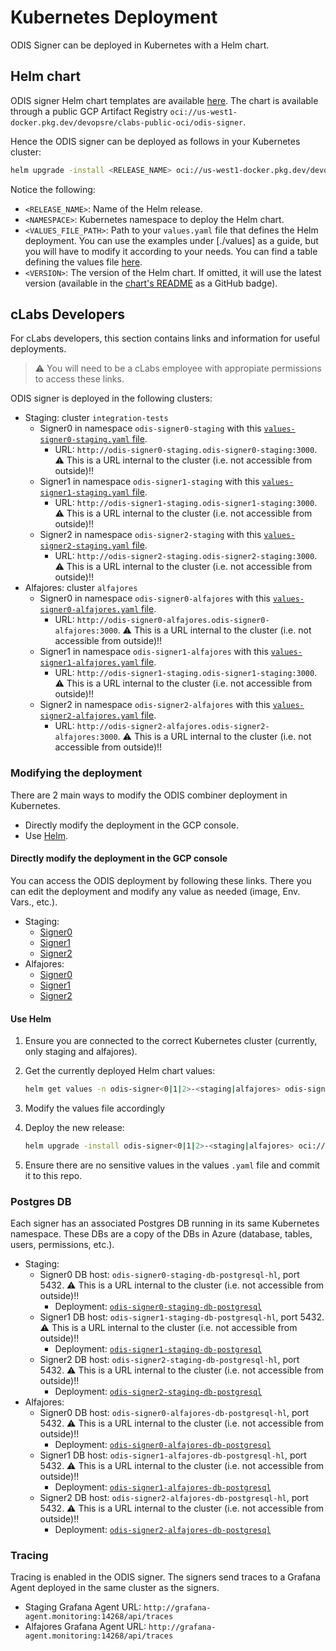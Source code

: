 # Kubernetes Deployment

ODIS Signer can be deployed in Kubernetes with a Helm chart.

## Helm chart

ODIS signer Helm chart templates are available [here](https://github.com/celo-org/charts/tree/main/charts/odis-signer). The chart is available through a public GCP Artifact Registry `oci://us-west1-docker.pkg.dev/devopsre/clabs-public-oci/odis-signer`.

Hence the ODIS signer can be deployed as follows in your Kubernetes cluster:

```bash
helm upgrade -install <RELEASE_NAME> oci://us-west1-docker.pkg.dev/devopsre/clabs-public-oci/odis-signer -n <NAMESPACE> --create-namespace -f <VALUES_FILE_PATH> [--version <VERSION>]
```

Notice the following:

- `<RELEASE_NAME>`: Name of the Helm release.
- `<NAMESPACE>`: Kubernetes namespace to deploy the Helm chart.
- `<VALUES_FILE_PATH>`: Path to your `values.yaml` file that defines the Helm deployment. You can use the examples under [./values] as a guide, but you will have to modify it according to your needs. You can find a table defining the values file [here](https://github.com/celo-org/charts/tree/main/charts/odis-signer#values).
- `<VERSION>`: The version of the Helm chart. If omitted, it will use the latest version (available in the [chart's README](https://github.com/celo-org/charts/tree/main/charts/odis-signer#odis-signer) as a GitHub badge).

## cLabs Developers

For cLabs developers, this section contains links and information for useful deployments.

> :warning: You will need to be a cLabs employee with appropiate permissions to access these links.

ODIS signer is deployed in the following clusters:

- Staging: cluster `integration-tests`
  - Signer0 in namespace `odis-signer0-staging` with this [`values-signer0-staging.yaml` file](./values/staging/values-signer0-staging.yaml).
    - URL: `http://odis-signer0-staging.odis-signer0-staging:3000`. :warning: This is a URL internal to the cluster (i.e. not accessible from outside)!!
  - Signer1 in namespace `odis-signer1-staging` with this [`values-signer1-staging.yaml` file](./values/staging/values-signer1-staging.yaml).
    - URL: `http://odis-signer1-staging.odis-signer1-staging:3000`. :warning: This is a URL internal to the cluster (i.e. not accessible from outside)!!
  - Signer2 in namespace `odis-signer2-staging` with this [`values-signer2-staging.yaml` file](./values/staging/values-signer2-staging.yaml).
    - URL: `http://odis-signer2-staging.odis-signer2-staging:3000`. :warning: This is a URL internal to the cluster (i.e. not accessible from outside)!!
- Alfajores: cluster `alfajores`
  - Signer0 in namespace `odis-signer0-alfajores` with this [`values-signer0-alfajores.yaml` file](./values/alfajores/values-signer0-alfajores.yaml).
    - URL: `http://odis-signer0-alfajores.odis-signer0-alfajores:3000`. :warning: This is a URL internal to the cluster (i.e. not accessible from outside)!!
  - Signer1 in namespace `odis-signer1-alfajores` with this [`values-signer1-alfajores.yaml` file](./values/alfajores/values-signer1-alfajores.yaml).
    - URL: `http://odis-signer1-staging.odis-signer1-staging:3000`. :warning: This is a URL internal to the cluster (i.e. not accessible from outside)!!
  - Signer2 in namespace `odis-signer2-alfajores` with this [`values-signer2-alfajores.yaml` file](./values/alfajores/values-signer2-alfajores.yaml).
    - URL: `http://odis-signer2-alfajores.odis-signer2-alfajores:3000`. :warning: This is a URL internal to the cluster (i.e. not accessible from outside)!!


### Modifying the deployment

There are 2 main ways to modify the ODIS combiner deployment in Kubernetes.

- Directly modify the deployment in the GCP console.
- Use [Helm](https://helm.sh/).

#### Directly modify the deployment in the GCP console

You can access the ODIS deployment by following these links. There you can edit the deployment and modify any value as needed (image, Env. Vars., etc.).

- Staging:
  - [Signer0](https://console.cloud.google.com/kubernetes/deployment/us-west1-b/integration-tests/odis-signer0-staging/odis-signer0-staging/yaml/view?project=celo-testnet&supportedpurview=project)
  - [Signer1](https://console.cloud.google.com/kubernetes/deployment/us-west1-b/integration-tests/odis-signer1-staging/odis-signer1-staging/yaml/view?project=celo-testnet&supportedpurview=project)
  - [Signer2](https://console.cloud.google.com/kubernetes/deployment/us-west1-b/integration-tests/odis-signer2-staging/odis-signer2-staging/yaml/view?project=celo-testnet&supportedpurview=project)
- Alfajores:
  - [Signer0](https://console.cloud.google.com/kubernetes/deployment/us-west1-a/alfajores/odis-signer0-alfajores/odis-signer0-alfajores/yaml/view?project=celo-testnet-production&supportedpurview=project)
  - [Signer1](https://console.cloud.google.com/kubernetes/deployment/us-west1-a/alfajores/odis-signer1-alfajores/odis-signer1-alfajores/yaml/view?project=celo-testnet-production&supportedpurview=project)
  - [Signer2](https://console.cloud.google.com/kubernetes/deployment/us-west1-a/alfajores/odis-signer2-alfajores/odis-signer2-alfajores/yaml/view?project=celo-testnet-production&supportedpurview=project)

#### Use Helm

1. Ensure you are connected to the correct Kubernetes cluster (currently, only staging and alfajores).
2. Get the currently deployed Helm chart values:

   ```bash
   helm get values -n odis-signer<0|1|2>-<staging|alfajores> odis-signer<0|1|2>-<staging|alfajores> -o yaml > ./values/values-signer<0|1|2>-<staging|alfajores>.yaml
   ```

3. Modify the values file accordingly
4. Deploy the new release:

   ```bash
   helm upgrade -install odis-signer<0|1|2>-<staging|alfajores> oci://us-west1-docker.pkg.dev/devopsre/clabs-public-oci/odis-signer -n odis-signer<0|1|2>-<staging|alfajores> -f ./values/<staging|alfajores>/values-signer<0|1|2>-<staging|alfajores> --create-namespace --version <VERSION>
   ```

5. Ensure there are no sensitive values in the values `.yaml` file and commit it to this repo.

### Postgres DB

Each signer has an associated Postgres DB running in its same Kubernetes namespace. These DBs are a copy of the DBs in Azure (database, tables, users, permissions, etc.).

- Staging:
  - Signer0 DB host: `odis-signer0-staging-db-postgresql-hl`, port 5432. :warning: This is a URL internal to the cluster (i.e. not accessible from outside)!!
    - Deployment: [`odis-signer0-staging-db-postgresql`](https://console.cloud.google.com/kubernetes/statefulset/us-west1-b/integration-tests/odis-signer0-staging/odis-signer0-staging-db-postgresql/details?project=celo-testnet&supportedpurview=project)
  - Signer1 DB host: `odis-signer1-staging-db-postgresql-hl`, port 5432. :warning: This is a URL internal to the cluster (i.e. not accessible from outside)!!
    - Deployment: [`odis-signer1-staging-db-postgresql`](https://console.cloud.google.com/kubernetes/statefulset/us-west1-b/integration-tests/odis-signer1-staging/odis-signer1-staging-db-postgresql/details?project=celo-testnet&supportedpurview=project)
  - Signer2 DB host: `odis-signer2-staging-db-postgresql-hl`, port 5432. :warning: This is a URL internal to the cluster (i.e. not accessible from outside)!!
    - Deployment: [`odis-signer2-staging-db-postgresql`](https://console.cloud.google.com/kubernetes/statefulset/us-west1-b/integration-tests/odis-signer2-staging/odis-signer2-staging-db-postgresql/details?project=celo-testnet&supportedpurview=project)
- Alfajores:
  - Signer0 DB host: `odis-signer0-alfajores-db-postgresql-hl`, port 5432. :warning: This is a URL internal to the cluster (i.e. not accessible from outside)!!
    - Deployment: [`odis-signer0-alfajores-db-postgresql`](https://console.cloud.google.com/kubernetes/statefulset/us-west1-a/alfajores/odis-signer0-alfajores/odis-signer0-alfajores-db-postgresql/details?project=celo-testnet-production&supportedpurview=project)
  - Signer1 DB host: `odis-signer1-alfajores-db-postgresql-hl`, port 5432. :warning: This is a URL internal to the cluster (i.e. not accessible from outside)!!
    - Deployment: [`odis-signer1-alfajores-db-postgresql`](https://console.cloud.google.com/kubernetes/statefulset/us-west1-a/alfajores/odis-signer1-alfajores/odis-signer1-alfajores-db-postgresql/details?project=celo-testnet-production&supportedpurview=project)
  - Signer2 DB host: `odis-signer2-alfajores-db-postgresql-hl`, port 5432. :warning: This is a URL internal to the cluster (i.e. not accessible from outside)!!
    - Deployment: [`odis-signer2-alfajores-db-postgresql`](https://console.cloud.google.com/kubernetes/statefulset/us-west1-a/alfajores/odis-signer2-alfajores/odis-signer2-alfajores-db-postgresql/details?project=celo-testnet-production&supportedpurview=project)

### Tracing

Tracing is enabled in the ODIS signer. The signers send traces to a Grafana Agent deployed in the same cluster as the signers.

- Staging Grafana Agent URL: `http://grafana-agent.monitoring:14268/api/traces`
- Alfajores Grafana Agent URL: `http://grafana-agent.monitoring:14268/api/traces`

